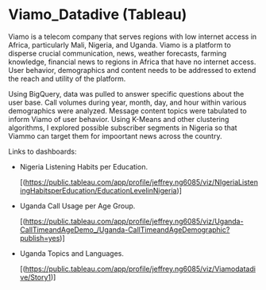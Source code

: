 # Viamo_Datadive (Tableau)

Viamo is a telecom company that serves regions with low internet access in Africa, particularly Mali, Nigeria, and Uganda. Viamo is a platform to disperse crucial communication, news, weather forecasts, farming knowledge, financial news to regions in Africa that have no internet access. User behavior, demographics and content needs to be addressed to extend the reach and utility of the platform. 

Using BigQuery, data was pulled to answer specific questions about the user base. Call volumes during year, month, day, and hour within various demographics were analyzed. Message content topics were tabulated to inform Viamo of user behavior. Using K-Means and other clustering algorithms, I explored possible subscriber segments in Nigeria so that Viammo can target them for impoortant news across the country.

Links to dashboards:
- Nigeria Listening Habits per Education. 
  
  [(https://public.tableau.com/app/profile/jeffrey.ng6085/viz/NIgeriaListeningHabitsperEducation/EducationLevelinNigeria)]
- Uganda Call Usage per Age Group. 

  [(https://public.tableau.com/app/profile/jeffrey.ng6085/viz/Uganda-CallTimeandAgeDemo_/Uganda-CallTimeandAgeDemographic?publish=yes)]
- Uganda Topics and Languages. 
  
  [(https://public.tableau.com/app/profile/jeffrey.ng6085/viz/Viamodatadive/Story1)]
